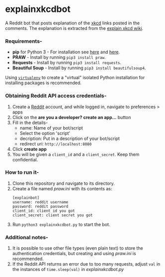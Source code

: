 # explainxkcdbot

A Reddit bot that posts explanation of the [xkcd](https://www.xkcd.com/) links posted in the comments. The explanation is extracted from the [explain xkcd wiki](http://explainxkcd.com).

### Requirements-
* **pip** for Python 3 - For installation see [here](https://packaging.python.org/guides/installing-using-linux-tools/#installing-pip-setuptools-wheel-with-linux-package-managers) and [here](https://pip.pypa.io/en/stable/installing/).
* **PRAW** - Install by running `pip3 install praw`.
* **Requests** - Install by running `pip3 install requests`.
* **Beautiful Soup** - Install by running `pip3 install beautifulsoup4`.
   
Using [`virtualenv`](https://github.com/pypa/virtualenv) to create a "virtual" isolated Python installation for installing packages is recommended.


### Obtaining Reddit API access credentials-
1. Create a [Reddit](https://www.reddit.com/) account, and while logged in, navigate to preferences > apps
2. Click on the **are you a developer? create an app...** button
3. Fill in the details-
    * name: Name of your bot/script
    * Select the option 'script'
    * decription: Put in a description of your bot/script
    * redirect uri: `http://localhost:8080`
4. Click **create app**
5. You will be given a `client_id` and a `client_secret`. Keep them confidential.

### How to run it-
1. Clone this repository and navigate to its directory.
2. Create a file named *praw.ini* with its contents as:
    ```
    [explainbot]
    username: reddit username
    password: reddit password
    client_id: client id you got
    client_secret: client secret you got
    ```
3. Run `python3 explainxkcdbot.py` to start the bot.

### Additional notes-
1. It is possible to use other file types (even plain text) to store the authentication credentials, but creating and using *praw.ini* is recommended.
2. If the Reddit API returns an error due to too many requests, adjust `val` in the instances of `time.sleep(val)` in *explainxkcdbot.py*
